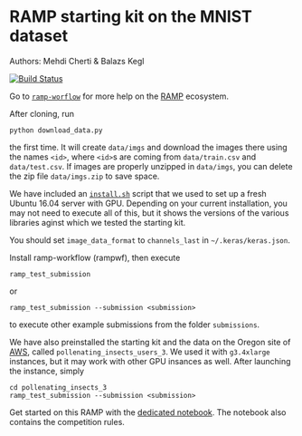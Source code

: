 # RAMP starting kit on the MNIST dataset

Authors: Mehdi Cherti & Balazs Kegl

[![Build Status](https://travis-ci.org/ramp-kits/pollenating_insects_2.svg?branch=master)](https://travis-ci.org/ramp-kits/pollenating_insects_2)

Go to [`ramp-worflow`](https://github.com/paris-saclay-cds/ramp-workflow) for more help on the [RAMP](http:www.ramp.studio) ecosystem.

After cloning, run

```
python download_data.py
```

the first time. It will create `data/imgs` and download the images there
using the names `<id>`, where `<id>`s are coming from `data/train.csv` and `data/test.csv`. If images are properly unzipped in `data/imgs`, you can delete the zip file `data/imgs.zip` to save space.

We have included an [`install.sh`](install.sh) script that we used to set up a fresh Ubuntu 16.04 server with GPU. Depending on your current installation, you may not need to execute all of this, but it shows the versions of the various libraries aginst which we tested the starting kit.

You should set `image_data_format` to `channels_last` in `~/.keras/keras.json`.

Install ramp-workflow (rampwf), then execute

```
ramp_test_submission
```

or

```
ramp_test_submission --submission <submission>
```

to execute other example submissions from the folder `submissions`.

We have also preinstalled the starting kit and the data on the Oregon site of [AWS](https://us-west-2.console.aws.amazon.com), called `pollenating_insects_users_3`. We used it with `g3.4xlarge` instances, but it may work with other GPU insances as well. After launching the instance, simply

```
cd pollenating_insects_3
ramp_test_submission --submission <submission>
```

Get started on this RAMP with the [dedicated notebook](pollenating_insects_3_starting_kit.ipynb). The notebook also contains the competition rules.
